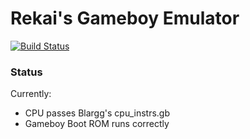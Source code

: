 # Rekai's Gameboy Emulator
[![Build Status](https://ci.paoda.moe/api/badges/paoda/gb/status.svg)](https://ci.paoda.moe/paoda/gb)


### Status
Currently:
* CPU passes Blargg's cpu_instrs.gb 
* Gameboy Boot ROM runs correctly
